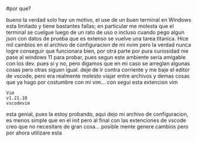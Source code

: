 #por que?

bueno la verdad solo hay un motivo, el use de un buen terminal en Windows esta limitado y tiene bastantes fallas; 
en particular me molesta que el terminal se cuelgue luego de un rato de uso o incluso cuando pego algun json con datos de prueba que es extenso se vuelve una tarea titanica. Hice mil cambios en el archivo de configuracion de mi nvim pero la verdad nunca logre conseguir que funcionara bien, por otra parte por pura curiosidad me pase al windows 11 para probar, pues segun este ambiente seria amigable con los dev. pues si y no, pero digamos que en mi caso se arreglan algunas cosas pero otras siguen igual. deje de ir contra corriente y me baje el editor de vscode, pero era realmente molesto viajar entre archivos y demas cosas que ya hago por costumbre con mi vim... con segui esta extencion vim 
```
Vim
v1.21.10
vscodevim

```
esta genial, pues la estoy probando, aqui dejo mi archivo de configuracion, es menos simple que en el init pero al final con las extenciones de vscode creo que no necesitare de gran cosa... posible mente genere cambios pero por ahora utilizare esta
